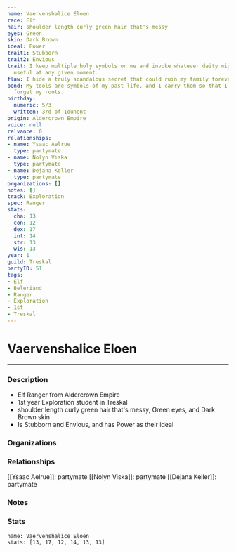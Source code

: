 ```yaml
---
name: Vaervenshalice Eloen
race: Elf
hair: shoulder length curly green hair that's messy
eyes: Green
skin: Dark Brown
ideal: Power
trait1: Stubborn
trait2: Envious
trait: I keep multiple holy symbols on me and invoke whatever deity might come in
  useful at any given moment.
flaw: I hide a truly scandalous secret that could ruin my family forever.
bond: My tools are symbols of my past life, and I carry them so that I will never
  forget my roots.
birthday:
  numeric: 5/3
  written: 3rd of Iounent
origin: Aldercrown Empire
voice: null
relvance: 0
relationships:
- name: Ysaac Aelrue
  type: partymate
- name: Nolyn Viska
  type: partymate
- name: Dejana Keller
  type: partymate
organizations: []
notes: []
track: Exploration
spec: Ranger
stats:
  cha: 13
  con: 12
  dex: 17
  int: 14
  str: 13
  wis: 13
year: 1
guild: Treskal
partyID: 51
tags:
- Elf
- Beleriand
- Ranger
- Exploration
- 1st
- Treskal
---
```

# Vaervenshalice Eloen
---
### Description
- Elf Ranger from Aldercrown Empire
- 1st year Exploration student in Treskal
- shoulder length curly green hair that's messy, Green eyes, and Dark Brown skin
- Is Stubborn and Envious, and has Power as their ideal

### Organizations

### Relationships
[[Ysaac Aelrue]]: partymate
[[Nolyn Viska]]: partymate
[[Dejana Keller]]: partymate

### Notes

### Stats
```statblock
name: Vaervenshalice Eloen
stats: [13, 17, 12, 14, 13, 13]
```